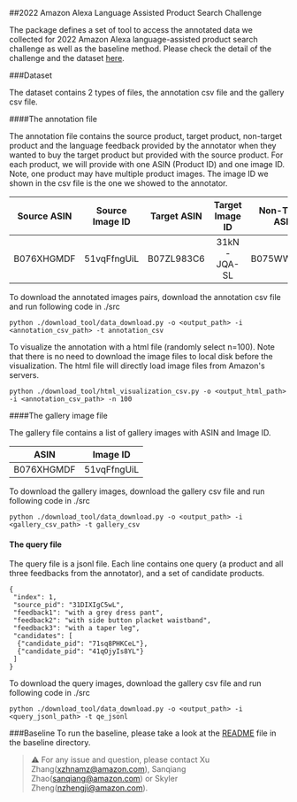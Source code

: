 ##2022 Amazon Alexa Language Assisted Product Search Challenge

The package defines a set of tool to access the annotated data we collected for 2022 Amazon Alexa language-assisted product search challenge as well as the baseline method. Please check the detail of the challenge and the dataset [here](https://eval.ai/web/challenges/challenge-page/1845/overview). 

###Dataset

The dataset contains 2 types of files, the annotation csv file and the gallery csv file. 

####The annotation file

The annotation file contains the source product, target product, non-target product and the language feedback provided by the annotator when they wanted to buy the target product but provided with the source product. For each product, we will provide with one ASIN (Product ID) and one image ID. Note, one product may have multiple product images. The image ID we shown in the csv file is the one we showed to the annotator. 

| Source ASIN | Source Image ID  | Target ASIN  | Target Image ID  | Non-Target ASIN  | Non-Target Image ID  | Utterance 1  | Utterance 2  | Utterance 3  |
| :---:   | :-: | :-: | :---:   | :-: | :-: | :---:   | :-: | :-: |
| B076XHGMDF | 51vqFfngUiL | B07ZL983C6 | 31kN-JQA-SL | B075WWCW2S | 415+CAE5ydL | with a candy pink color shirt | with French cuffs | with tan buttons |

To download the annotated images pairs, download the annotation csv file and run following code in ./src

```
python ./download_tool/data_download.py -o <output_path> -i <annotation_csv_path> -t annotation_csv
```

To visualize the annotation with a html file (randomly select n=100). Note that there is no need to download the image files to local disk before the visualization. The html file will directly load image files from Amazon's servers.

```
python ./download_tool/html_visualization_csv.py -o <output_html_path> -i <annotation_csv_path> -n 100
```

####The gallery image file

The gallery file contains a list of gallery images with ASIN and Image ID. 

| ASIN | Image ID | 
| :---:   | :-: | 
| B076XHGMDF | 51vqFfngUiL |

To download the gallery images, download the gallery csv file and run following code in ./src

```
python ./download_tool/data_download.py -o <output_path> -i <gallery_csv_path> -t gallery_csv
```

#### The query file

The query file is a jsonl file. Each line contains one query (a product and all three feedbacks from the annotator), and a set of candidate products.

```
{
 "index": 1,
 "source_pid": "31DIXIgC5wL",
 "feedback1": "with a grey dress pant",
 "feedback2": "with side button placket waistband",
 "feedback3": "with a taper leg",
 "candidates": [
  {"candidate_pid": "71sq8PHKCeL"},
  {"candidate_pid": "41qOjyIs8YL"}
 ]
}
```

To download the query images, download the gallery csv file and run following code in ./src

```
python ./download_tool/data_download.py -o <output_path> -i <query_jsonl_path> -t qe_jsonl
```


###Baseline
To run the baseline, please take a look at the [README](src/VAL_product_search/README) file in the baseline directory. 

> :warning: For any issue and question, please contact Xu Zhang(xzhnamz@amazon.com), Sanqiang Zhao(sanqiang@amazon.com) or Skyler Zheng(nzhengji@amazon.com). 
